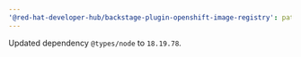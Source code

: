 ```yaml
---
'@red-hat-developer-hub/backstage-plugin-openshift-image-registry': patch
---
```


Updated dependency `@types/node` to `18.19.78`.
